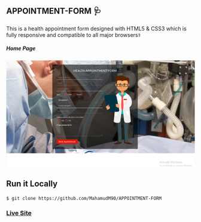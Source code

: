 ## APPOINTMENT-FORM 🩺
This is a health appointment form designed with HTML5 & CSS3 which is fully responsive and compatible to all major browsers⚕️


##### Home Page
![ScreenShot of Form](screenshots/b.png)


## Run it Locally
```
$ git clone https://github.com/MahamudM90/APPOINTMENT-FORM

```
   ###    [Live Site](https://appointmentforms.netlify.app/)
